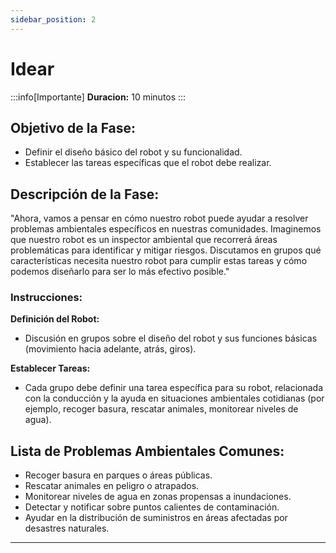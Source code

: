 ```yaml
---
sidebar_position: 2
---
```


# Idear

:::info[Importante]
**Duracion:** 10 minutos
:::

## Objetivo de la Fase:
- Definir el diseño básico del robot y su funcionalidad.
- Establecer las tareas específicas que el robot debe realizar.

## Descripción de la Fase:
"Ahora, vamos a pensar en cómo nuestro robot puede ayudar a resolver problemas ambientales específicos en nuestras comunidades. Imaginemos que nuestro robot es un inspector ambiental que recorrerá áreas problemáticas para identificar y mitigar riesgos. Discutamos en grupos qué características necesita nuestro robot para cumplir estas tareas y cómo podemos diseñarlo para ser lo más efectivo posible."

### Instrucciones:
**Definición del Robot:**
- Discusión en grupos sobre el diseño del robot y sus funciones básicas (movimiento hacia adelante, atrás, giros).

**Establecer Tareas:**
- Cada grupo debe definir una tarea específica para su robot, relacionada con la conducción y la ayuda en situaciones ambientales cotidianas (por ejemplo, recoger basura, rescatar animales, monitorear niveles de agua).

## Lista de Problemas Ambientales Comunes:
- Recoger basura en parques o áreas públicas.
- Rescatar animales en peligro o atrapados.
- Monitorear niveles de agua en zonas propensas a inundaciones.
- Detectar y notificar sobre puntos calientes de contaminación.
- Ayudar en la distribución de suministros en áreas afectadas por desastres naturales.

---